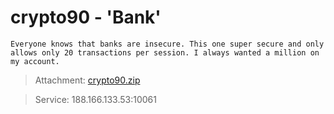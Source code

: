 # crypto90 - 'Bank'
    Everyone knows that banks are insecure. This one super secure and only allows only 20 transactions per session. I always wanted a million on my account.

> Attachment: [crypto90.zip](./crypto90.zip)

> Service: 188.166.133.53:10061
